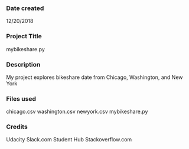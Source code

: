 ### Date created
12/20/2018

### Project Title
mybikeshare.py

### Description
My project explores bikeshare date from Chicago, Washington, and New York

### Files used
chicago.csv
washington.csv
newyork.csv
mybikeshare.py

### Credits
Udacity
Slack.com
Student Hub
Stackoverflow.com


